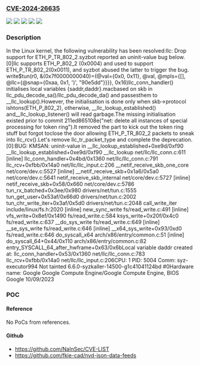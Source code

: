 ### [CVE-2024-26635](https://cve.mitre.org/cgi-bin/cvename.cgi?name=CVE-2024-26635)
![](https://img.shields.io/static/v1?label=Product&message=Linux&color=blue)
![](https://img.shields.io/static/v1?label=Version&message=&color=brightgreen)
![](https://img.shields.io/static/v1?label=Version&message=211ed865108e24697b44bee5daac502ee6bdd4a4%20&color=brightgreen)
![](https://img.shields.io/static/v1?label=Version&message=3.5%20&color=brightgreen)
![](https://img.shields.io/static/v1?label=Vulnerability&message=n%2Fa&color=blue)

### Description

In the Linux kernel, the following vulnerability has been resolved:llc: Drop support for ETH_P_TR_802_2.syzbot reported an uninit-value bug below. [0]llc supports ETH_P_802_2 (0x0004) and used to support ETH_P_TR_802_2(0x0011), and syzbot abused the latter to trigger the bug.  write$tun(r0, &(0x7f0000000040)={@val={0x0, 0x11}, @val, @mpls={[], @llc={@snap={0xaa, 0x1, ')', "90e5dd"}}}}, 0x16)llc_conn_handler() initialises local variables {saddr,daddr}.macbased on skb in llc_pdu_decode_sa()/llc_pdu_decode_da() and passesthem to __llc_lookup().However, the initialisation is done only when skb->protocol ishtons(ETH_P_802_2), otherwise, __llc_lookup_established() and__llc_lookup_listener() will read garbage.The missing initialisation existed prior to commit 211ed865108e("net: delete all instances of special processing for token ring").It removed the part to kick out the token ring stuff but forgot toclose the door allowing ETH_P_TR_802_2 packets to sneak into llc_rcv().Let's remove llc_tr_packet_type and complete the deprecation.[0]:BUG: KMSAN: uninit-value in __llc_lookup_established+0xe9d/0xf90 __llc_lookup_established+0xe9d/0xf90 __llc_lookup net/llc/llc_conn.c:611 [inline] llc_conn_handler+0x4bd/0x1360 net/llc/llc_conn.c:791 llc_rcv+0xfbb/0x14a0 net/llc/llc_input.c:206 __netif_receive_skb_one_core net/core/dev.c:5527 [inline] __netif_receive_skb+0x1a6/0x5a0 net/core/dev.c:5641 netif_receive_skb_internal net/core/dev.c:5727 [inline] netif_receive_skb+0x58/0x660 net/core/dev.c:5786 tun_rx_batched+0x3ee/0x980 drivers/net/tun.c:1555 tun_get_user+0x53af/0x66d0 drivers/net/tun.c:2002 tun_chr_write_iter+0x3af/0x5d0 drivers/net/tun.c:2048 call_write_iter include/linux/fs.h:2020 [inline] new_sync_write fs/read_write.c:491 [inline] vfs_write+0x8ef/0x1490 fs/read_write.c:584 ksys_write+0x20f/0x4c0 fs/read_write.c:637 __do_sys_write fs/read_write.c:649 [inline] __se_sys_write fs/read_write.c:646 [inline] __x64_sys_write+0x93/0xd0 fs/read_write.c:646 do_syscall_x64 arch/x86/entry/common.c:51 [inline] do_syscall_64+0x44/0x110 arch/x86/entry/common.c:82 entry_SYSCALL_64_after_hwframe+0x63/0x6bLocal variable daddr created at: llc_conn_handler+0x53/0x1360 net/llc/llc_conn.c:783 llc_rcv+0xfbb/0x14a0 net/llc/llc_input.c:206CPU: 1 PID: 5004 Comm: syz-executor994 Not tainted 6.6.0-syzkaller-14500-g1c41041124bd #0Hardware name: Google Google Compute Engine/Google Compute Engine, BIOS Google 10/09/2023

### POC

#### Reference
No PoCs from references.

#### Github
- https://github.com/NaInSec/CVE-LIST
- https://github.com/fkie-cad/nvd-json-data-feeds

